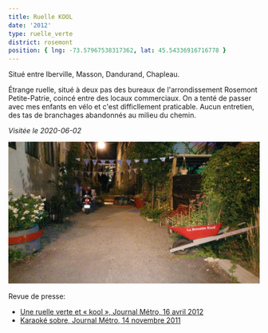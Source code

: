 ```yaml
---
title: Ruelle KOOL
date: '2012'
type: ruelle_verte
district: rosemont
position: { lng: -73.57967538317362, lat: 45.54336916716778 }
---
```


Situé entre Iberville, Masson, Dandurand, Chapleau.

Étrange ruelle, situé à deux pas des bureaux de l'arrondissement Rosemont Petite-Patrie, coincé entre des locaux
commerciaux. On a tenté de passer avec mes enfants en vélo et c'est difficllement praticable. Aucun entretien, des
tas de branchages abandonnés au milieu du chemin. 

_Visitée le 2020-06-02_

![](./../../backlanes-images/rosemont/ruelle-kool-1.jpg "A l'époque du Kool Café, photo Facebook 'Les anciens du KOOL CAFE'")


Revue de presse:
* [Une ruelle verte et « kool », Journal Métro, 16 avril 2012](https://journalmetro.com/actualites-rosemont-la-petite-patrie/639094/une-ruelle-verte-et-kool/)
* [Karaoké sobre, Journal Métro, 14 novembre 2011](https://journalmetro.com/actualites-rosemont-la-petite-patrie/636992/karaoke-sobre/)